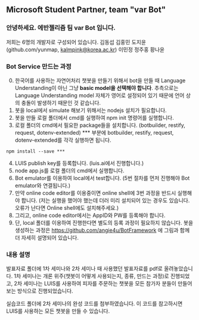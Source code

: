 ## Microsoft Student Partner, team "var Bot"

### 안녕하세요. 에반젤리즘 팀 var Bot 입니다.
저희는 6명의 개발자로 구성되어 있습니다.
김동섭 
김홍민
도지윤 (github.com/yunmap, kalmpink@korea.ac.kr)
이민정
정주홍
황나윤

### Bot Service 만드는 과정

0. 한국어를 사용하는 자연어처리 챗봇을 만들기 위해서 bot을 만들 때 Language Understanding이 아닌 그냥 **basic model을 선택해야 합니다**. 추측으로는 Language Understanding model 자체가 영어로 설정되어 있기 때문에 언어 상의 충돌이 발생하기 때문인 것 같습니다.
1. 봇을 local에서 simulate 해보기 위해서는 nodejs 설치가 필요합니다.
2. 봇을 만들 로컬 폴더에서 cmd를 실행하여 npm init 명령어를 실행합니다.
3. 로컬 폴더의 cmd에서 필요한 package들을 설치합니다. (botbuilder, restify, request, dotenv-extended)
	*** 부분에 botbuilder, restify, request, dotenv-extended를 각각 실행하면 됩니다.
```
npm install --save ***
```
4. LUIS publish key를 등록합니다. (luis.ai에서 진행합니다.)
5. node app.js를 로컬 폴더의 cmd에서 실행합니다.
6. Bot emulator를 이용하여 local에서 test합니다.
	(5번 절차를 먼저 진행해야 Bot emulator와 연결됩니다.)
7. 만약 online code editor를 이용중이면 online shell에 3번 과정을 반드시 실행해야 합니다.
	(저는 실행을 했어야 했는데 더러 미리 설치되어 있는 경우도 있습니다. 오류가 난다면 Online shell에도 설치해주세요.)
8. 그리고, online code editor에서는 AppID와 PW를 등록해야 합니다.
9. 단, local 폴더를 이용하여 진행한다면 별도의 등록 과정이 필요하지 않습니다.
봇을 생성하는 과정은 https://github.com/angie4u/BotFramework 에 그림과 함께 더 자세히 설명되어 있습니다.


### 내용 설명

발표자료 폴더에 1차 세미나와 2차 세미나 때 사용했던 발표자료를 pdf로 올려놓았습니다.
1차 세미나는 개론 위주(챗봇이 어떻게 사용되는지, 종류, 만드는 과정)로 진행되었고, 2차 세미나는 LUIS를 사용하여 피자를 주문하는 챗봇을 모든 참가자 분들이 만들어보는 방식으로 진행되었습니다.

실습코드 폴더에 2차 세미나의 완성 코드를 첨부하였습니다.
이 코드를 참고하시면 LUIS를 사용하는 모든 챗봇을 만들 수 있습니다.